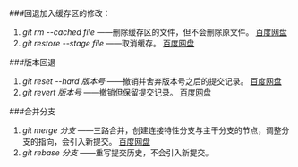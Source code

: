 ###回退加入缓存区的修改：

1. *git rm --cached file* ——删除缓存区的文件，但不会删除原文件。
[百度网盘](https://pan.baidu.com/s/18ERDII2xABnUkk4JmqajRA?pwd=lu2f "1")
2. *git restore --stage file* ——取消缓存。
[百度网盘](https://pan.baidu.com/s/1II9sjziI7kluK0fKFDcV4g?pwd=u1qu "2")

###版本回退

1. *git reset --hard 版本号* ——撤销并舍弃版本号之后的提交记录。
[百度网盘](https://pan.baidu.com/s/10KSUvtvJp4duBN6pG0lFVQ?pwd=7ztl "1")
2. *git revert 版本号* ——撤销但保留提交记录。
[百度网盘](https://pan.baidu.com/s/1jECbRn2dW3Z11XW3S6E96w?pwd=12e9 "2")

###合并分支

1. *git merge 分支* ——三路合并，创建连接特性分支与主干分支的节点，调整分支的指向，会引入新提交。
[百度网盘](https://pan.baidu.com/s/1hjVF5PkYC6H7C3FwtchBDA?pwd==asy6 "1")
2. *git rebase 分支* ——重写提交历史，不会引入新提交。
